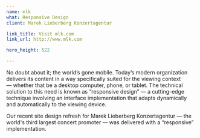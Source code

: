 ```yaml
---
name: mlk
what: Responsive Design
client: Marek Lieberberg Konzertagentur

link_title: Visit mlk.com
link_url: http://www.mlk.com

hero_height: 522

---
```


No doubt about it; the world’s gone mobile. Today’s modern organization delivers its content in a way specifically suited for the viewing context — whether that be a desktop computer, phone, or tablet. The technical solution to this need is known as “responsive design” —  a cutting-edge technique involving an interface implementation that adapts dynamically and automatically to the viewing device. 

Our recent site design refresh for Marek Lieberberg Konzertagentur — the world's third largest concert promoter — was delivered with a “responsive” implementation.
